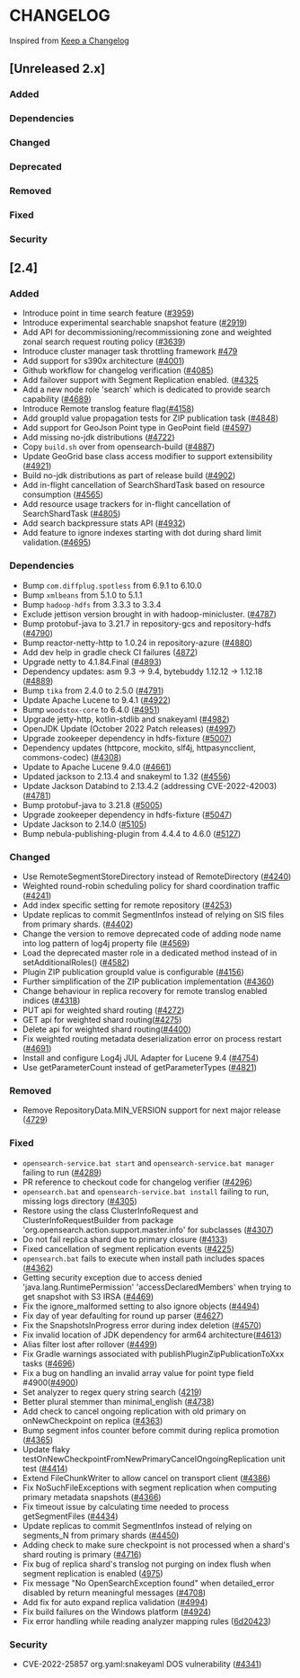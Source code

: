 # CHANGELOG
Inspired from [Keep a Changelog](https://keepachangelog.com/en/1.0.0/)

## [Unreleased 2.x]
### Added
### Dependencies
### Changed
### Deprecated
### Removed
### Fixed
### Security

## [2.4]
### Added
- Introduce point in time search feature ([#3959](https://github.com/opensearch-project/OpenSearch/issues/3959))
- Introduce experimental searchable snapshot feature ([#2919](https://github.com/opensearch-project/OpenSearch/issues/2919))
- Add API for decommissioning/recommissioning zone and weighted zonal search request routing policy ([#3639](https://github.com/opensearch-project/OpenSearch/issues/3639))
- Introduce cluster manager task throttling framework [#479](https://github.com/opensearch-project/OpenSearch/issues/479)
- Add support for s390x architecture ([#4001](https://github.com/opensearch-project/OpenSearch/pull/4001))
- Github workflow for changelog verification ([#4085](https://github.com/opensearch-project/OpenSearch/pull/4085))
- Add failover support with Segment Replication enabled. ([#4325](https://github.com/opensearch-project/OpenSearch/pull/4325)
- Add a new node role 'search' which is dedicated to provide search capability ([#4689](https://github.com/opensearch-project/OpenSearch/pull/4689))
- Introduce Remote translog feature flag([#4158](https://github.com/opensearch-project/OpenSearch/pull/4158))
- Add groupId value propagation tests for ZIP publication task ([#4848](https://github.com/opensearch-project/OpenSearch/pull/4848))
- Add support for GeoJson Point type in GeoPoint field ([#4597](https://github.com/opensearch-project/OpenSearch/pull/4597))
- Add missing no-jdk distributions ([#4722](https://github.com/opensearch-project/OpenSearch/pull/4722))
- Copy `build.sh` over from opensearch-build ([#4887](https://github.com/opensearch-project/OpenSearch/pull/4887))
- Update GeoGrid base class access modifier to support extensibility ([#4921](https://github.com/opensearch-project/OpenSearch/pull/4921))
- Build no-jdk distributions as part of release build ([#4902](https://github.com/opensearch-project/OpenSearch/pull/4902))
- Add in-flight cancellation of SearchShardTask based on resource consumption ([#4565](https://github.com/opensearch-project/OpenSearch/pull/4565))
- Add resource usage trackers for in-flight cancellation of SearchShardTask ([#4805](https://github.com/opensearch-project/OpenSearch/pull/4805))
- Add search backpressure stats API ([#4932](https://github.com/opensearch-project/OpenSearch/pull/4932))
- Add feature to ignore indexes starting with dot during shard limit validation.([#4695](https://github.com/opensearch-project/OpenSearch/pull/4695))

### Dependencies
- Bump `com.diffplug.spotless` from 6.9.1 to 6.10.0
- Bump `xmlbeans` from 5.1.0 to 5.1.1
- Bump `hadoop-hdfs` from 3.3.3 to 3.3.4
- Exclude jettison version brought in with hadoop-minicluster. ([#4787](https://github.com/opensearch-project/OpenSearch/pull/4787))
- Bump protobuf-java to 3.21.7 in repository-gcs and repository-hdfs ([#4790](https://github.com/opensearch-project/OpenSearch/pull/4790))
- Bump reactor-netty-http to 1.0.24 in repository-azure ([#4880](https://github.com/opensearch-project/OpenSearch/pull/4880))
- Add dev help in gradle check CI failures ([4872](https://github.com/opensearch-project/OpenSearch/pull/4872))
- Upgrade netty to 4.1.84.Final ([#4893](https://github.com/opensearch-project/OpenSearch/pull/4893))
- Dependency updates: asm 9.3 -> 9.4, bytebuddy 1.12.12 -> 1.12.18 ([#4889](https://github.com/opensearch-project/OpenSearch/pull/4889))
- Bump `tika` from 2.4.0 to 2.5.0 ([#4791](https://github.com/opensearch-project/OpenSearch/pull/4791))
- Update Apache Lucene to 9.4.1 ([#4922](https://github.com/opensearch-project/OpenSearch/pull/4922))
- Bump `woodstox-core` to 6.4.0 ([#4951](https://github.com/opensearch-project/OpenSearch/pull/4951))
- Upgrade jetty-http, kotlin-stdlib and snakeyaml ([#4982](https://github.com/opensearch-project/OpenSearch/pull/4982))
- OpenJDK Update (October 2022 Patch releases) ([#4997](https://github.com/opensearch-project/OpenSearch/pull/4997))
- Upgrade zookeeper dependency in hdfs-fixture ([#5007](https://github.com/opensearch-project/OpenSearch/pull/5007))
- Dependency updates (httpcore, mockito, slf4j, httpasyncclient, commons-codec) ([#4308](https://github.com/opensearch-project/OpenSearch/pull/4308))
- Update to Apache Lucene 9.4.0 ([#4661](https://github.com/opensearch-project/OpenSearch/pull/4661))
- Updated jackson to 2.13.4 and snakeyml to 1.32 ([#4556](https://github.com/opensearch-project/OpenSearch/pull/4556))
- Update Jackson Databind to 2.13.4.2 (addressing CVE-2022-42003) ([#4781](https://github.com/opensearch-project/OpenSearch/pull/4781))
- Bump protobuf-java to 3.21.8 ([#5005](https://github.com/opensearch-project/OpenSearch/pull/5005))
- Upgrade zookeeper dependency in hdfs-fixture ([#5047](https://github.com/opensearch-project/OpenSearch/pull/5047))
- Update Jackson to 2.14.0 ([#5105](https://github.com/opensearch-project/OpenSearch/pull/5105))
- Bump nebula-publishing-plugin from 4.4.4 to 4.6.0 ([#5127](https://github.com/opensearch-project/OpenSearch/pull/5127))

### Changed
- Use RemoteSegmentStoreDirectory instead of RemoteDirectory ([#4240](https://github.com/opensearch-project/OpenSearch/pull/4240))
- Weighted round-robin scheduling policy for shard coordination traffic ([#4241](https://github.com/opensearch-project/OpenSearch/pull/4241))
- Add index specific setting for remote repository ([#4253](https://github.com/opensearch-project/OpenSearch/pull/4253))
- Update replicas to commit SegmentInfos instead of relying on SIS files from primary shards. ([#4402](https://github.com/opensearch-project/OpenSearch/pull/4402))
- Change the version to remove deprecated code of adding node name into log pattern of log4j property file ([#4569](https://github.com/opensearch-project/OpenSearch/pull/4569))
- Load the deprecated master role in a dedicated method instead of in setAdditionalRoles() ([#4582](https://github.com/opensearch-project/OpenSearch/pull/4582))
- Plugin ZIP publication groupId value is configurable ([#4156](https://github.com/opensearch-project/OpenSearch/pull/4156))
- Further simplification of the ZIP publication implementation ([#4360](https://github.com/opensearch-project/OpenSearch/pull/4360))
- Change behaviour in replica recovery for remote translog enabled indices ([#4318](https://github.com/opensearch-project/OpenSearch/pull/4318))
- PUT api for weighted shard routing ([#4272](https://github.com/opensearch-project/OpenSearch/pull/4272))
- GET api for weighted shard routing([#4275](https://github.com/opensearch-project/OpenSearch/pull/4275/))
- Delete api for weighted shard routing([#4400](https://github.com/opensearch-project/OpenSearch/pull/4400/))
- Fix weighted routing metadata deserialization error on process restart ([#4691](https://github.com/opensearch-project/OpenSearch/pull/4691))
- Install and configure Log4j JUL Adapter for Lucene 9.4 ([#4754](https://github.com/opensearch-project/OpenSearch/pull/4754))
- Use getParameterCount instead of getParameterTypes ([#4821](https://github.com/opensearch-project/OpenSearch/pull/4821))

### Removed
- Remove RepositoryData.MIN_VERSION support for next major release ([4729](https://github.com/opensearch-project/OpenSearch/pull/4729))

### Fixed
- `opensearch-service.bat start` and `opensearch-service.bat manager` failing to run ([#4289](https://github.com/opensearch-project/OpenSearch/pull/4289))
- PR reference to checkout code for changelog verifier ([#4296](https://github.com/opensearch-project/OpenSearch/pull/4296))
- `opensearch.bat` and `opensearch-service.bat install` failing to run, missing logs directory ([#4305](https://github.com/opensearch-project/OpenSearch/pull/4305))
- Restore using the class ClusterInfoRequest and ClusterInfoRequestBuilder from package 'org.opensearch.action.support.master.info' for subclasses ([#4307](https://github.com/opensearch-project/OpenSearch/pull/4307))
- Do not fail replica shard due to primary closure ([#4133](https://github.com/opensearch-project/OpenSearch/pull/4133))
- Fixed cancellation of segment replication events ([#4225](https://github.com/opensearch-project/OpenSearch/pull/4225))
- `opensearch.bat` fails to execute when install path includes spaces ([#4362](https://github.com/opensearch-project/OpenSearch/pull/4362))
- Getting security exception due to access denied 'java.lang.RuntimePermission' 'accessDeclaredMembers' when trying to get snapshot with S3 IRSA ([#4469](https://github.com/opensearch-project/OpenSearch/pull/4469))
- Fix the ignore_malformed setting to also ignore objects ([#4494](https://github.com/opensearch-project/OpenSearch/pull/4494))
- Fix day of year defaulting for round up parser ([#4627](https://github.com/opensearch-project/OpenSearch/pull/4627))
- Fix the SnapshotsInProgress error during index deletion ([#4570](https://github.com/opensearch-project/OpenSearch/pull/4570))
- Fix invalid location of JDK dependency for arm64 architecture([#4613](https://github.com/opensearch-project/OpenSearch/pull/4613))
- Alias filter lost after rollover ([#4499](https://github.com/opensearch-project/OpenSearch/pull/4499))
- Fix Gradle warnings associated with publishPluginZipPublicationToXxx tasks ([#4696](https://github.com/opensearch-project/OpenSearch/pull/4696))
- Fix a bug on handling an invalid array value for point type field #4900([#4900](https://github.com/opensearch-project/OpenSearch/pull/4900))
- Set analyzer to regex query string search ([4219](https://github.com/opensearch-project/OpenSearch/pull/4219))
- Better plural stemmer than minimal_english ([#4738](https://github.com/opensearch-project/OpenSearch/pull/4738))
- Add check to cancel ongoing replication with old primary on onNewCheckpoint on replica ([#4363](https://github.com/opensearch-project/OpenSearch/pull/4363))
- Bump segment infos counter before commit during replica promotion ([#4365](https://github.com/opensearch-project/OpenSearch/pull/4365))
- Update flaky testOnNewCheckpointFromNewPrimaryCancelOngoingReplication unit test ([#4414](https://github.com/opensearch-project/OpenSearch/pull/4414))
- Extend FileChunkWriter to allow cancel on transport client ([#4386](https://github.com/opensearch-project/OpenSearch/pull/4386))
- Fix NoSuchFileExceptions with segment replication when computing primary metadata snapshots ([#4366](https://github.com/opensearch-project/OpenSearch/pull/4366))
- Fix timeout issue by calculating time needed to process getSegmentFiles ([#4434](https://github.com/opensearch-project/OpenSearch/pull/4434))
- Update replicas to commit SegmentInfos instead of relying on segments_N from primary shards ([#4450](https://github.com/opensearch-project/OpenSearch/pull/4450))
- Adding check to make sure checkpoint is not processed when a shard's shard routing is primary ([#4716](https://github.com/opensearch-project/OpenSearch/pull/4716))
- Fix bug of replica shard's translog not purging on index flush when segment replication is enabled ([4975](https://github.com/opensearch-project/OpenSearch/pull/4975))
- Fix message "No OpenSearchException found" when detailed_error disabled by return meaningful messages ([#4708](https://github.com/opensearch-project/OpenSearch/pull/4708))
- Add fix for auto expand replica validation ([#4994](https://github.com/opensearch-project/OpenSearch/pull/4994))
- Fix build failures on the Windows platform ([#4924](https://github.com/opensearch-project/OpenSearch/issues/4924))
- Fix error handling while reading analyzer mapping rules ([6d20423](https://github.com/opensearch-project/OpenSearch/commit/6d20423f5920745463b1abc5f1daf6a786c41aa0))
### Security
- CVE-2022-25857 org.yaml:snakeyaml DOS vulnerability ([#4341](https://github.com/opensearch-project/OpenSearch/pull/4341))
